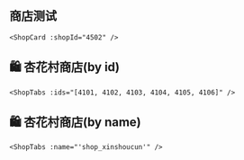 
## 商店测试

```vue
<ShopCard :shopId="4502" />
```


<ShopCard :shopId="4502" />

## 🛍️ 杏花村商店(by id)

```vue
<ShopTabs :ids="[4101, 4102, 4103, 4104, 4105, 4106]" />
```


<ShopTabs :ids="[4101, 4102, 4103, 4104, 4105, 4106]" />

## 🛍️ 杏花村商店(by name)
```vue
<ShopTabs :name="'shop_xinshoucun'" />
```
<ShopTabs :name="'shop_xinshoucun'" />


